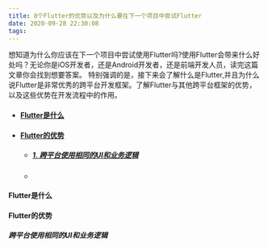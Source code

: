 ```yaml
---
title: 8个Flutter的优势以及为什么要在下一个项目中尝试Flutter
date: 2020-09-28 22:30:08
tags:
---
```

想知道为什么你应该在下一个项目中尝试使用Flutter吗?使用Flutter会带来什么好处吗？无论你是iOS开发者，还是Android开发者，还是前端开发人员，读完这篇文章你会找到想要答案。
特别强调的是，接下来会了解什么是Flutter,并且为什么说Flutter是非常优秀的跨平台开发框架。了解Flutter与其他跨平台框架的优势，以及这些优势在开发流程中的作用。



- #### [Flutter是什么](#jump1)
- #### [Flutter的优势](#jump2)
    - ##### [1. 跨平台使用相同的UI和业务逻辑](#jump3)
    - 






















#### <span id="jump1">Flutter是什么</span>

#### <span id="jump2">Flutter的优势</span>


##### <span id="jump3"> 跨平台使用相同的UI和业务逻辑</span>